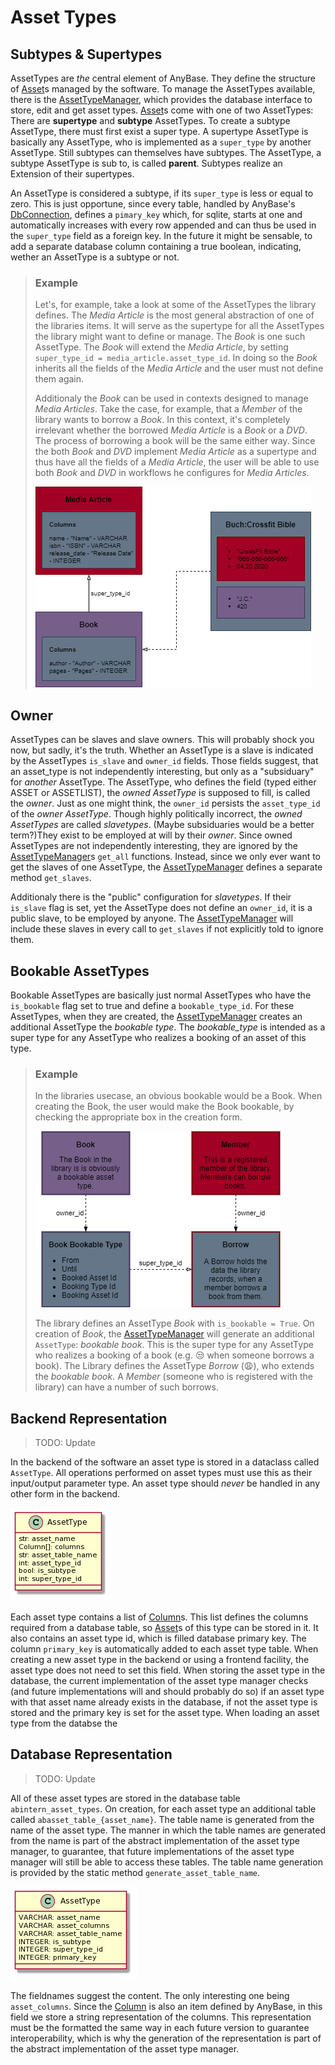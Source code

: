 # Asset Types

## Subtypes & Supertypes

AssetTypes are _the_ central element of AnyBase. They define the structure of [Asset]s managed by the software. 
To manage the AssetTypes available, there is the [AssetTypeManager], which provides the database interface to 
store, edit and get asset types. [Asset]s come with one of two AssetTypes: There are __supertype__ and __subtype__
AssetTypes. To create a subtype AssetType, there must first exist a super type. A supertype AssetType is 
basically any AssetType, who is implemented as a ``super_type`` by another AssetType. Still subtypes can 
themselves have subtypes. The AssetType, a subtype AssetType is sub to, is called __parent__. Subtypes realize
an Extension of their supertypes.

An AssetType is considered a subtype, if its ``super_type`` is less or equal to zero. This is just opportune, 
since every table, handled by AnyBase's [DbConnection], defines a ``pimary_key`` which, for sqlite, starts at 
one and automatically increases with every row appended and can thus be used in the ``super_type`` field as a
foreign key. In the future it might be sensable, to add a separate database column containing a true boolean,
indicating, wether an AssetType is a subtype or not.

> ### Example
>
>Let's, for example, take a look at some of the AssetTypes the library defines. The _Media Article_ is the most 
>general abstraction of one of the libraries items. It will serve as the supertype for all the AssetTypes the 
>library might want to define or manage. The _Book_ is one such AssetType. The _Book_ will extend the _Media Article_,
>by setting ``super_type_id = media_article.asset_type_id``. In doing so the _Book_ inherits all the fields of 
>the _Media Article_ and the user must not define them again. 
>
>Additionaly the _Book_ can be used in contexts designed to manage _Media Articles_. Take the case, for example,
>that a _Member_ of the library wants to borrow a _Book_. In this context, it's completely irrelevant whether the
>borrowed _Media Article_ is a _Book_ or a _DVD_. The process of borrowing a book will be the same either way. 
>Since the both _Book_ and _DVD_ implement _Media Article_  as a supertype and thus have all the fields of a
>_Media Article_, the user will be able to use both _Book_ and _DVD_ in workflows he configures for _Media Articles_.
>
>
>![Super Type][super_type]

## Owner

AssetTypes can be slaves and slave owners. This will probably shock you now, but sadly, it's the truth. Whether an 
AssetType is a slave is indicated by the AssetTypes ``is_slave`` and ``owner_id`` fields. Those fields suggest, that 
an asset_type is not independently interesting, but only as a "subsiduary" for _another_ AssetType. The AssetType, 
who defines the field (typed either ASSET or ASSETLIST), the _owned AssetType_ is supposed to fill, is called the 
_owner_. Just as one might think, the ``owner_id`` persists the ``asset_type_id`` of the _owner AssetType_. Though 
highly politically incorrect, the _owned AssetTypes_ are called _slavetypes_. (Maybe subsiduaries would be a better 
term?)They exist to be employed at will by their _owner_. Since owned AssetTypes are not independently interesting, 
they are ignored by the [AssetTypeManager]s ``get_all`` functions. Instead, since we only ever want to get the slaves
of one AssetType, the [AssetTypeManager] defines a separate method ``get_slaves``. 

Additionaly there is the "public" configuration for _slavetypes_. If their ``is_slave`` flag is set, yet the AssetType
does not define an ``owner_id``, it is a public slave, to be employed by anyone. The [AssetTypeManager] will include 
these slaves in every call to ``get_slaves`` if not explicitly told to ignore them.

## Bookable AssetTypes

Bookable AssetTypes are basically just normal AssetTypes who have the ``is_bookable`` flag set to true and define
a ``bookable_type_id``. For these AssetTypes, when they are created, the [AssetTypeManager] creates an additional
AssetType the _bookable type_. The _bookable_type_ is intended as a super type for any AssetType who realizes
a booking of an asset of this type.

> ### Example
>
>In the libraries usecase, an obvious bookable would be a Book. When creating the Book, the user would make the 
>Book bookable, by checking the appropriate box in the creation form.
>
>
> ![Bookable Type][bookable_type]
>
>
>The library defines an AssetType _Book_ with ``is_bookable = True``. On creation of _Book_, the [AssetTypeManager] 
>will generate an additional ``AssetType``: _bookable book_. This is the super type for any AssetType who realizes
>a booking of a book (e.g. 😒 when someone borrows a book). The Library defines the AssetType _Borrow_ (😩), who 
>extends the _bookable book_. A _Member_ (someone who is registered with the library) can have a number of such 
>borrows.

## Backend Representation

>TODO: Update

In the backend of the software an asset type is stored in a dataclass called ``AssetType``. All operations performed 
on asset types must use this as their input/output parameter type. An asset type should _never_ be handled in any 
other form in the backend. 

![Asset Type Class][asset_type_class]

Each asset type contains a list of [Column]s. This list defines the columns required from a database table, so 
[Asset]s of this type can be stored in it. It also contains an asset type id, which is filled database primary key.
The column ``primary_key`` is automatically added to each asset type table. When creating a new asset type in the 
backend or using a frontend facility, the asset type does not need to set this field. When storing the asset type 
in the database, the current implementation of the asset type manager checks (and future implementations will and 
should probably do so) if an asset type with that asset name already exists in the database, if not the asset type 
is stored and the primary key is set for the asset type. When loading an asset type from the databse the 


## Database Representation

>TODO: Update

All of these asset types are stored in the database table ``abintern_asset_types``. On creation, for each asset type
an additional table called ``abasset_table_{asset_name}``. The table name is generated from the name of the asset 
type. The manner in which the table names are generated from the name is part of the abstract implementation of the
asset type manager, to guarantee, that future implementations of the asset type manager will still be able to access
these tables. The table name generation is provided by the static method ``generate_asset_table_name``. 

![Asset Type Database Representation][asset_type_db]

The fieldnames suggest the content. The only interesting one being ``asset_columns``. Since the [Column] is also an
item defined by AnyBase, in this field we store a string representation of the columns. This representation must be
the formatted the same way in each future version to guarantee interoperability, which is why the generation of the
representation is part of the abstract implementation of the asset type manager.

[//]: # (LINKS)
[Column]: ../components/column.md
[Asset]: ../components/assets.md
[AssetTypeManager]: ../managers/asset_type_manager.md
[DbConnection]: ../database/db_connection.md

[//]: # (IMAGES)
[asset_type_class]: graphics/rendered_images/asset_type_class.png "Asset Type Class"
[bookable_type]: graphics/rendered_images/BookableType.png "Bookable Type"
[asset_type_db]: graphics/rendered_images/asset_type_db.png "Asset Type Database Entity"
[super_type]: graphics/rendered_images/SuperType.png "Super Type - Type Extension"